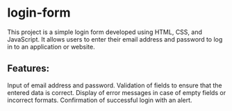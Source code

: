 # login-form

This project is a simple login form developed using HTML, CSS, and JavaScript. It allows users to enter their email address and password to log in to an application or website.

## Features:

Input of email address and password.
Validation of fields to ensure that the entered data is correct.
Display of error messages in case of empty fields or incorrect formats.
Confirmation of successful login with an alert.
